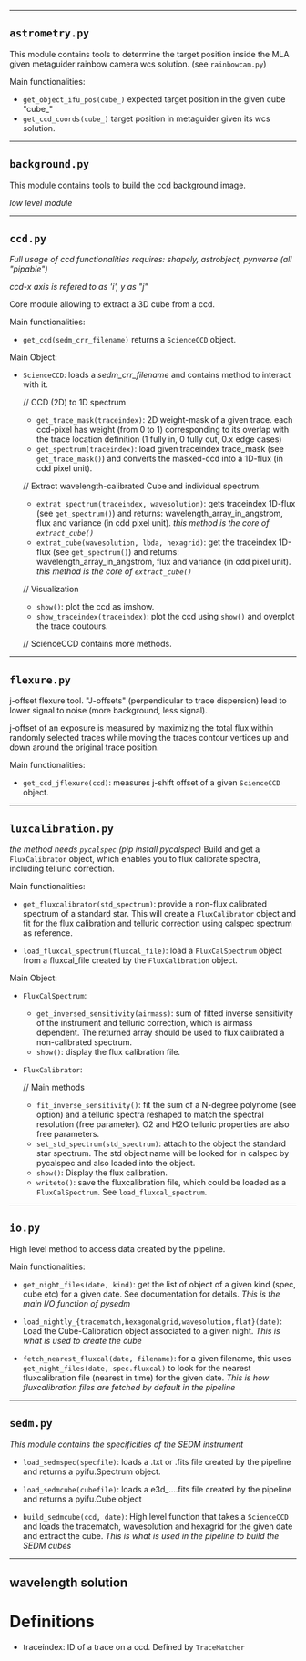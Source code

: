 ***
## `astrometry.py`

This module contains tools to determine the target position inside the MLA given metaguider rainbow camera wcs solution.
(see `rainbowcam.py`)

Main functionalities:
- `get_object_ifu_pos(cube_)` expected target position in the given cube "cube_"
- `get_ccd_coords(cube_)` target position in metaguider given its wcs solution.

***
## `background.py`

This module contains tools to build the ccd background image. 

_low level module_


***
## `ccd.py`

_Full usage of ccd functionalities requires: shapely, astrobject, pynverse (all "pipable")_

_ccd-x axis is refered to as 'i', y as "j"_

Core module allowing to extract a 3D cube from a ccd. 

Main functionalities:
- `get_ccd(sedm_crr_filename)` returns a `ScienceCCD` object.

Main Object:
- `ScienceCCD`: loads a _sedm_crr_filename_ and contains method to interact with it.
   
   // CCD (2D) to 1D spectrum
   - `get_trace_mask(traceindex)`: 2D weight-mask of a given trace. each ccd-pixel has weight (from 0 to 1) corresponding to its overlap with the trace location definition (1 fully in, 0 fully out, 0.x edge cases)
   - `get_spectrum(traceindex)`: load given traceindex trace_mask (see `get_trace_mask()`) and converts the masked-ccd into a 1D-flux (in cdd pixel unit). 
   
   // Extract wavelength-calibrated Cube and individual spectrum.
   - `extrat_spectrum(traceindex, wavesolution)`: gets traceindex 1D-flux (see `get_spectrum()`) and returns: wavelength_array_in_angstrom, flux and variance (in cdd pixel unit). _this method is the core of `extract_cube()`_
   - `extrat_cube(wavesolution, lbda, hexagrid)`: get the traceindex 1D-flux (see `get_spectrum()`) and returns: wavelength_array_in_angstrom, flux and variance (in cdd pixel unit). _this method is the core of `extract_cube()`_
   
   // Visualization
   - `show()`: plot the ccd as imshow.
   - `show_traceindex(traceindex)`: plot the ccd using `show()` and overplot the trace coutours.

   // ScienceCCD contains more methods.

***
## `flexure.py`

j-offset flexure tool. 
"J-offsets" (perpendicular to trace dispersion) lead to lower signal to noise (more background, less signal).

j-offset of an exposure is measured by maximizing the total flux within randomly selected traces while moving the traces contour vertices up and down around the original trace position.

Main functionalities:
- `get_ccd_jflexure(ccd)`: measures j-shift offset of a given `ScienceCCD` object.

***
## `luxcalibration.py`

_the method needs `pycalspec` (pip install pycalspec)_
Build and get a `FluxCalibrator` object, which enables you to flux calibrate spectra, including telluric correction.

Main functionalities:
- `get_fluxcalibrator(std_spectrum)`: provide a non-flux calibrated spectrum of a standard star. This will create a `FluxCalibrator` object and fit for the flux calibration and telluric correction using calspec spectrum as reference. 

- `load_fluxcal_spectrum(fluxcal_file)`: load a `FluxCalSpectrum` object from a fluxcal_file created by the `FluxCalibration` object.

Main Object:
- `FluxCalSpectrum`:
  - `get_inversed_sensitivity(airmass)`: sum of fitted inverse sensitivity of the instrument and telluric correction, which is airmass dependent. The returned array should be used to flux calibrated a non-calibrated spectrum. 
  - `show()`: display the flux calibration file.
  
  
- `FluxCalibrator`:

   // Main methods
   - `fit_inverse_sensitivity()`: fit the sum of a N-degree polynome (see option) and a telluric spectra reshaped to match the spectral resolution (free parameter). O2 and H2O telluric properties are also free parameters. 
   - `set_std_spectrum(std_spectrum)`: attach to the object the standard star spectrum. The std object name will be looked for in calspec by pycalspec and also loaded into the object.
   - `show()`: Display the flux calibration.
   - `writeto()`: save the fluxcalibration file, which could be loaded as a `FluxCalSpectrum`. See `load_fluxcal_spectrum`.
  
***
## `io.py`

High level method to access data created by the pipeline.

Main functionalities:
- `get_night_files(date, kind)`: get the list of object of a given kind (spec, cube etc) for a given date. See documentation for details. *This is the main I/O function of pysedm*

- `load_nightly_{tracematch,hexagonalgrid,wavesolution,flat}(date)`: Load the Cube-Calibration object associated to a given night. *This is what is used to create the cube*

- `fetch_nearest_fluxcal(date, filename)`: for a given filename, this uses `get_night_files(date, spec.fluxcal)` to look for the nearest fluxcalibration file (nearest in time) for the given date. *This is how fluxcalibration files are fetched by default in the pipeline*

***
## `sedm.py`

_This module contains the specificities of the SEDM instrument_


- `load_sedmspec(specfile)`: loads a .txt or .fits file created by the pipeline and returns a pyifu.Spectrum object.

- `load_sedmcube(cubefile)`: loads a e3d_....fits file created by the pipeline and returns a pyifu.Cube object

- `build_sedmcube(ccd, date)`: High level function that takes a `ScienceCCD` and loads the tracematch, wavesolution and hexagrid for the given date and extract the cube. *This is what is used in the pipeline to build the SEDM cubes*

***
## wavelength solution


# Definitions
- traceindex: ID of a trace on a ccd. Defined by `TraceMatcher`

